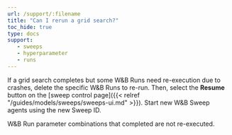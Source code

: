 ```yaml
---
url: /support/:filename
title: "Can I rerun a grid search?"
toc_hide: true
type: docs
support:
   - sweeps
   - hyperparameter
   - runs
---
```

If a grid search completes but some W&B Runs need re-execution due to crashes, delete the specific W&B Runs to re-run. Then, select the **Resume** button on the [sweep control page]({{< relref "/guides/models/sweeps/sweeps-ui.md" >}}). Start new W&B Sweep agents using the new Sweep ID.

W&B Run parameter combinations that completed are not re-executed.